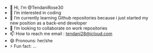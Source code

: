 - 👋 Hi, I’m @TendaniRose30
- 👀 I’m interested in coding
- 🌱 I’m currently learning Github repositories because i just started my new position as a back-end developer
- 💞️ I’m looking to collaborate on work repositories
- 📫 How to reach me email : tendani28@icloud.com 
- 😄 Pronouns: her/she
- ⚡ Fun fact: ...

<!---
TendaniRose30/TendaniRose30 is a ✨ special ✨ repository because its `README.md` (this file) appears on your GitHub profile.
You can click the Preview link to take a look at your changes.
--->
